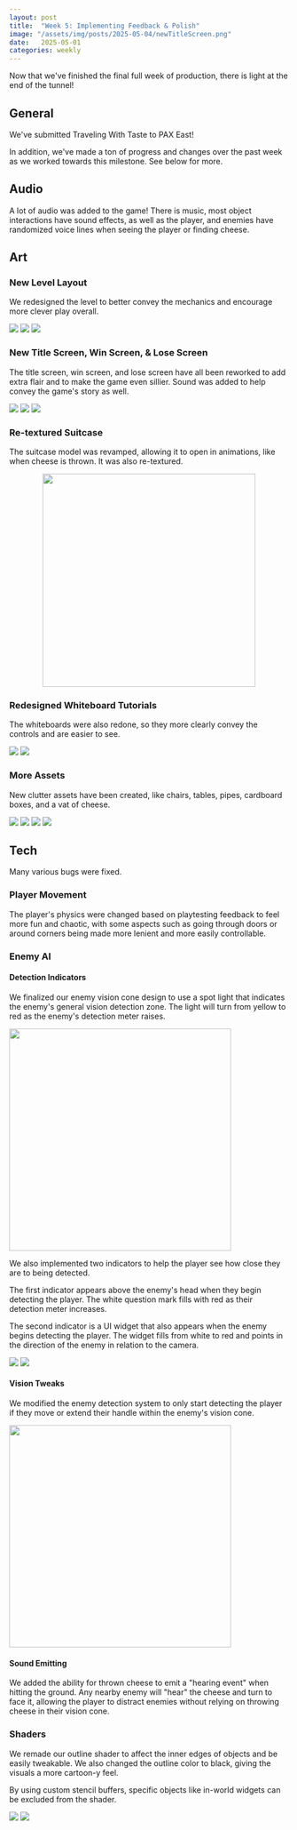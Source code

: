 ```yaml
---
layout: post
title:  "Week 5: Implementing Feedback & Polish"
image: "/assets/img/posts/2025-05-04/newTitleScreen.png"
date:   2025-05-01
categories: weekly
---
```


Now that we've finished the final full week of production, there is light at the end of the tunnel!

## General

We've submitted Traveling With Taste to PAX East!

In addition, we've made a ton of progress and changes over the past week as we worked towards this milestone. See below for more.

## Audio

A lot of audio was added to the game! There is music, most object interactions have sound effects, as well as the player, and enemies have randomized voice lines when seeing the player or finding cheese.

## Art


### New Level Layout

We redesigned the level to better convey the mechanics and encourage more clever play overall.

<p class="hstack">
	<img src="/assets/img/posts/2025-05-04/newLevelDesign01.png" />
	<img src="/assets/img/posts/2025-05-04/newLevelDesign02.png" />
	<img src="/assets/img/posts/2025-05-04/newLevelDesign03.png" />
</p>

### New Title Screen, Win Screen, & Lose Screen

The title screen, win screen, and lose screen have all been reworked to add extra flair and to make the game even sillier. Sound was added to help convey the game's story as well.

<p class="hstack">
	<img src="/assets/img/posts/2025-05-04/newTitleScreen.png" />
	<img src="/assets/img/posts/2025-05-04/winScreen.png" />
	<img src="/assets/img/posts/2025-05-04/gameOver.png" />
</p>

### Re-textured Suitcase

The suitcase model was revamped, allowing it to open in animations, like when cheese is thrown. It was also re-textured.
<p style="display: flex">
<img src="/assets/img/posts/2025-05-04/retexturedSuitcase.png" style="margin: 0 auto" width="384"/>
</p>


### Redesigned Whiteboard Tutorials

The whiteboards were also redone, so they more clearly convey the controls and are easier to see.

<p class="hstack">
	<img src="/assets/img/posts/2025-05-04/newWhiteboard01.png" />
	<img src="/assets/img/posts/2025-05-04/newWhiteboard02.png" />
</p>

### More Assets

New clutter assets have been created, like chairs, tables, pipes, cardboard boxes, and a vat of cheese.

<p class="hstack">
	<img src="/assets/img/posts/2025-05-04/tablesAndChairs.png" />
	<img src="/assets/img/posts/2025-05-04/pipes.png" />
	<img src="/assets/img/posts/2025-05-04/boxes.png" />
	<img src="/assets/img/posts/2025-05-04/cheeseVat.png" />
</p>


## Tech

Many various bugs were fixed.

### Player Movement

The player's physics were changed based on playtesting feedback to feel more fun and chaotic, with some aspects such as going through doors or around corners being made more lenient and more easily controllable.

### Enemy AI

#### Detection Indicators

We finalized our enemy vision cone design to use a spot light that indicates the enemy's general vision detection zone. The light will turn from yellow to red as the enemy's detection meter raises.

<img src="/assets/img/posts/2025-05-04/SpotlightDetectionUI.gif" width="400"/>

We also implemented two indicators to help the player see how close they are to being detected.

The first indicator appears above the enemy's head when they begin detecting the player. The white question mark fills with red as their detection meter increases.

The second indicator is a UI widget that also appears when the enemy begins detecting the player. The widget fills from white to red and points in the direction of the enemy in relation to the camera.

<p class="hstack">
	<img src="/assets/img/posts/2025-05-04/DetectionIndicator1.png" />
	<img src="/assets/img/posts/2025-05-04/DetectionIndicator2.png" />
</p>

#### Vision Tweaks

We modified the enemy detection system to only start detecting the player if they move or extend their handle within the enemy's vision cone.

<img src="/assets/img/posts/2025-05-04/DetectionTweaks.gif" width="400"/>

#### Sound Emitting
We added the ability for thrown cheese to emit a "hearing event" when hitting the ground. Any nearby enemy will "hear" the cheese and turn to face it, allowing the player to distract enemies without relying on throwing cheese in their vision cone.

### Shaders
We remade our outline shader to affect the inner edges of objects and be easily tweakable. We also changed the outline color to black, giving the visuals a more cartoon-y feel.

By using custom stencil buffers, specific objects like in-world widgets can be excluded from the shader.

<p class="hstack">
	<img src="/assets/img/posts/2025-05-04/Outline1.png" />
	<img src="/assets/img/posts/2025-05-04/Outline2.png" />
</p>